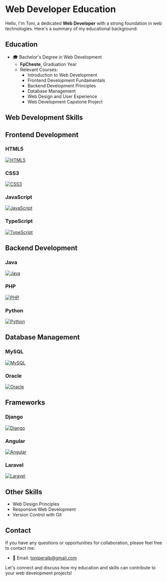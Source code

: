 # Web Developer Education

Hello, I'm Toni, a dedicated **Web Developer** with a strong foundation in web technologies. Here's a summary of my educational background:

## Education

- 🎓 Bachelor's Degree in Web Development
  - **FpCheste**, Graduation Year
  - Relevant Courses:
    - Introduction to Web Development
    - Frontend Development Fundamentals
    - Backend Development Principles
    - Database Management
    - Web Design and User Experience
    - Web Development Capstone Project

## Web Development Skills

## Frontend Development

### HTML5
[![HTML5](https://www.w3.org/html/logo/downloads/HTML5_Badge_256.png)](https://www.w3.org/TR/html52/)

### CSS3
[![CSS3](https://www.w3.org/Style/CSS/Overview.en.png)](https://www.w3.org/Style/CSS/specs.en.html)

### JavaScript
[![JavaScript](https://upload.wikimedia.org/wikipedia/commons/6/6a/JavaScript-logo.png)](https://developer.mozilla.org/en-US/docs/Web/JavaScript)

### TypeScript
[![TypeScript](https://upload.wikimedia.org/wikipedia/commons/4/4c/Typescript_logo_2020.svg)](https://www.typescriptlang.org/)

## Backend Development

### Java
[![Java](https://www.oracle.com/a/tech/img/cb88-java-logo-001.jpg)](https://www.java.com/)

### PHP
[![PHP](https://www.php.net/images/logos/php-logo.svg)](https://www.php.net/)

### Python
[![Python](https://www.python.org/static/community_logos/python-logo-generic.svg)](https://www.python.org/)

## Database Management

### MySQL
[![MySQL](https://www.mysql.com/common/logos/logo-mysql-170x115.png)](https://www.mysql.com/)

### Oracle
[![Oracle](https://www.oracle.com/a/ocom/img/065266.svg)](https://www.oracle.com/database/)

## Frameworks

### Django
[![Django](https://static.djangoproject.com/img/logos/django-logo-negative.png)](https://www.djangoproject.com/)

### Angular
[![Angular](https://angular.io/assets/images/logos/angular/angular.svg)](https://angular.io/)

### Laravel
[![Laravel](https://laravel.com/img/logotype.min.svg)](https://laravel.com/)
## Other Skills

- Web Design Principles
- Responsive Web Development
- Version Control with Git

## Contact

If you have any questions or opportunities for collaboration, please feel free to contact me:

- 📧 Email: [toniperalb@gmail.com](mailto:toniperalb@gmail.com.com)

Let's connect and discuss how my education and skills can contribute to your web development projects!

